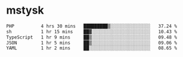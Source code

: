 # mstysk

<!--START_SECTION:waka-->

```txt
PHP          4 hrs 30 mins   █████████▒░░░░░░░░░░░░░░░   37.24 %
sh           1 hr 15 mins    ██▓░░░░░░░░░░░░░░░░░░░░░░   10.43 %
TypeScript   1 hr 9 mins     ██▒░░░░░░░░░░░░░░░░░░░░░░   09.48 %
JSON         1 hr 5 mins     ██▒░░░░░░░░░░░░░░░░░░░░░░   09.06 %
YAML         1 hr 2 mins     ██░░░░░░░░░░░░░░░░░░░░░░░   08.65 %
```

<!--END_SECTION:waka-->
